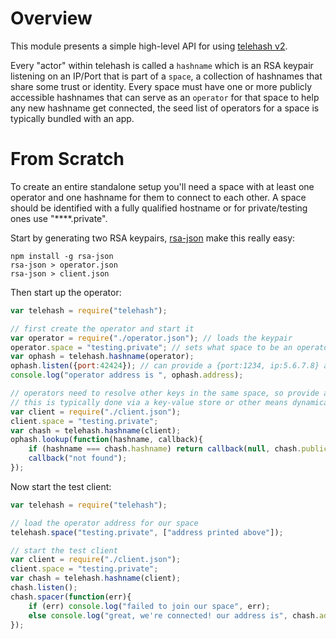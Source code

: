 # Overview

This module presents a simple high-level API for using [telehash v2](https://github.com/quartzjer/TeleHash/blob/master/org/v2.md).

Every "actor" within telehash is called a `hashname` which is an RSA keypair listening on an IP/Port that is part of a `space`, a collection of hashnames that share some trust or identity.  Every space must have one or more publicly accessible hashnames that can serve as an `operator` for that space to help any new hashname get connected, the seed list of operators for a space is typically bundled with an app.

# From Scratch

To create an entire standalone setup you'll need a space with at least one operator and one hashname for them to connect to each other.  A space should be identified with a fully qualified hostname or for private/testing ones use "****.private".

Start by generating two RSA keypairs, [rsa-json](http://github.com/substack/rsa-json) make this really easy:

```
npm install -g rsa-json
rsa-json > operator.json
rsa-json > client.json
```

Then start up the operator:
``` js
var telehash = require("telehash");

// first create the operator and start it
var operator = require("./operator.json"); // loads the keypair
operator.space = "testing.private"; // sets what space to be an operator for
var ophash = telehash.hashname(operator);
ophash.listen({port:42424}); // can provide a {port:1234, ip:5.6.7.8} argument, listens to *:random by default
console.log("operator address is ", ophash.address);

// operators need to resolve other keys in the same space, so provide a callback to do that for our client.json
// this is typically done via a key-value store or other means dynamically, here we only have one
var client = require("./client.json");
client.space = "testing.private";
var chash = telehash.hashname(client);
ophash.lookup(function(hashname, callback){
	if (hashname === chash.hashname) return callback(null, chash.public);
	callback("not found");
});
```

Now start the test client:
``` js
var telehash = require("telehash");

// load the operator address for our space
telehash.space("testing.private", ["address printed above"]);

// start the test client
var client = require("./client.json");
client.space = "testing.private";
var chash = telehash.hashname(client);
chash.listen();
chash.spacer(function(err){
	if (err) console.log("failed to join our space", err);
	else console.log("great, we're connected! our address is", chash.address);
});
```
